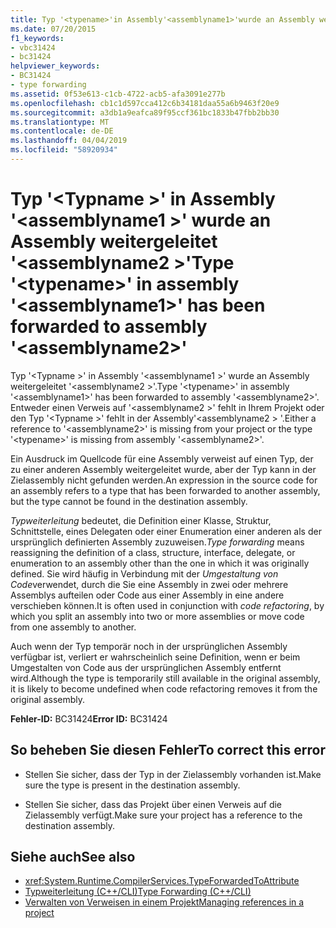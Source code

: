 ```yaml
---
title: Typ '<typename>'in Assembly'<assemblyname1>'wurde an Assembly weitergeleitet wurde'<assemblyname2>'
ms.date: 07/20/2015
f1_keywords:
- vbc31424
- bc31424
helpviewer_keywords:
- BC31424
- type forwarding
ms.assetid: 0f53e613-c1cb-4722-acb5-afa3091e277b
ms.openlocfilehash: cb1c1d597cca412c6b34181daa55a6b9463f20e9
ms.sourcegitcommit: a3db1a9eafca89f95ccf361bc1833b47fbb2bb30
ms.translationtype: MT
ms.contentlocale: de-DE
ms.lasthandoff: 04/04/2019
ms.locfileid: "58920934"
---
```

# <a name="type-typename-in-assembly-assemblyname1-has-been-forwarded-to-assembly-assemblyname2"></a><span data-ttu-id="9d2b5-102">Typ '\<Typname >' in Assembly '\<assemblyname1 >' wurde an Assembly weitergeleitet '\<assemblyname2 >'</span><span class="sxs-lookup"><span data-stu-id="9d2b5-102">Type '\<typename>' in assembly '\<assemblyname1>' has been forwarded to assembly '\<assemblyname2>'</span></span>
<span data-ttu-id="9d2b5-103">Typ '\<Typname >' in Assembly '\<assemblyname1 >' wurde an Assembly weitergeleitet '\<assemblyname2 >'.</span><span class="sxs-lookup"><span data-stu-id="9d2b5-103">Type '\<typename>' in assembly '\<assemblyname1>' has been forwarded to assembly '\<assemblyname2>'.</span></span> <span data-ttu-id="9d2b5-104">Entweder einen Verweis auf '\<assemblyname2 >' fehlt in Ihrem Projekt oder den Typ '\<Typname >' fehlt in der Assembly'\<assemblyname2 > '.</span><span class="sxs-lookup"><span data-stu-id="9d2b5-104">Either a reference to '\<assemblyname2>' is missing from your project or the type '\<typename>' is missing from assembly '\<assemblyname2>'.</span></span>  
  
 <span data-ttu-id="9d2b5-105">Ein Ausdruck im Quellcode für eine Assembly verweist auf einen Typ, der zu einer anderen Assembly weitergeleitet wurde, aber der Typ kann in der Zielassembly nicht gefunden werden.</span><span class="sxs-lookup"><span data-stu-id="9d2b5-105">An expression in the source code for an assembly refers to a type that has been forwarded to another assembly, but the type cannot be found in the destination assembly.</span></span>  
  
 <span data-ttu-id="9d2b5-106">*Typweiterleitung* bedeutet, die Definition einer Klasse, Struktur, Schnittstelle, eines Delegaten oder einer Enumeration einer anderen als der ursprünglich definierten Assembly zuzuweisen.</span><span class="sxs-lookup"><span data-stu-id="9d2b5-106">*Type forwarding* means reassigning the definition of a class, structure, interface, delegate, or enumeration to an assembly other than the one in which it was originally defined.</span></span> <span data-ttu-id="9d2b5-107">Sie wird häufig in Verbindung mit der *Umgestaltung von Code*verwendet, durch die Sie eine Assembly in zwei oder mehrere Assemblys aufteilen oder Code aus einer Assembly in eine andere verschieben können.</span><span class="sxs-lookup"><span data-stu-id="9d2b5-107">It is often used in conjunction with *code refactoring*, by which you split an assembly into two or more assemblies or move code from one assembly to another.</span></span>  
  
 <span data-ttu-id="9d2b5-108">Auch wenn der Typ temporär noch in der ursprünglichen Assembly verfügbar ist, verliert er wahrscheinlich seine Definition, wenn er beim Umgestalten von Code aus der ursprünglichen Assembly entfernt wird.</span><span class="sxs-lookup"><span data-stu-id="9d2b5-108">Although the type is temporarily still available in the original assembly, it is likely to become undefined when code refactoring removes it from the original assembly.</span></span>  
  
 <span data-ttu-id="9d2b5-109">**Fehler-ID:** BC31424</span><span class="sxs-lookup"><span data-stu-id="9d2b5-109">**Error ID:** BC31424</span></span>  
  
## <a name="to-correct-this-error"></a><span data-ttu-id="9d2b5-110">So beheben Sie diesen Fehler</span><span class="sxs-lookup"><span data-stu-id="9d2b5-110">To correct this error</span></span>  
  
-   <span data-ttu-id="9d2b5-111">Stellen Sie sicher, dass der Typ in der Zielassembly vorhanden ist.</span><span class="sxs-lookup"><span data-stu-id="9d2b5-111">Make sure the type is present in the destination assembly.</span></span>  
  
-   <span data-ttu-id="9d2b5-112">Stellen Sie sicher, dass das Projekt über einen Verweis auf die Zielassembly verfügt.</span><span class="sxs-lookup"><span data-stu-id="9d2b5-112">Make sure your project has a reference to the destination assembly.</span></span>  
  
## <a name="see-also"></a><span data-ttu-id="9d2b5-113">Siehe auch</span><span class="sxs-lookup"><span data-stu-id="9d2b5-113">See also</span></span>

- <xref:System.Runtime.CompilerServices.TypeForwardedToAttribute>
- [<span data-ttu-id="9d2b5-114">Typweiterleitung (C++/CLI)</span><span class="sxs-lookup"><span data-stu-id="9d2b5-114">Type Forwarding (C++/CLI)</span></span>](/cpp/windows/type-forwarding-cpp-cli)
- [<span data-ttu-id="9d2b5-115">Verwalten von Verweisen in einem Projekt</span><span class="sxs-lookup"><span data-stu-id="9d2b5-115">Managing references in a project</span></span>](/visualstudio/ide/managing-references-in-a-project)